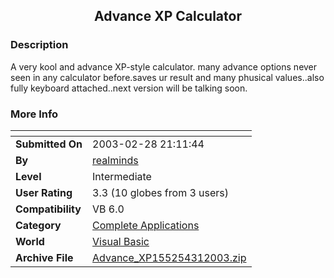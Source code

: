 ﻿<div align="center">

## Advance XP Calculator


</div>

### Description

A very kool and advance XP-style calculator. many advance options never seen in any calculator before.saves ur result and many phusical values..also fully keyboard attached..next version will be talking soon.
 
### More Info
 


<span>             |<span>
---                |---
**Submitted On**   |2003-02-28 21:11:44
**By**             |[realminds](https://github.com/Planet-Source-Code/PSCIndex/blob/master/ByAuthor/realminds.md)
**Level**          |Intermediate
**User Rating**    |3.3 (10 globes from 3 users)
**Compatibility**  |VB 6\.0
**Category**       |[Complete Applications](https://github.com/Planet-Source-Code/PSCIndex/blob/master/ByCategory/complete-applications__1-27.md)
**World**          |[Visual Basic](https://github.com/Planet-Source-Code/PSCIndex/blob/master/ByWorld/visual-basic.md)
**Archive File**   |[Advance\_XP155254312003\.zip](https://github.com/Planet-Source-Code/realminds-advance-xp-calculator__1-43648/archive/master.zip)








